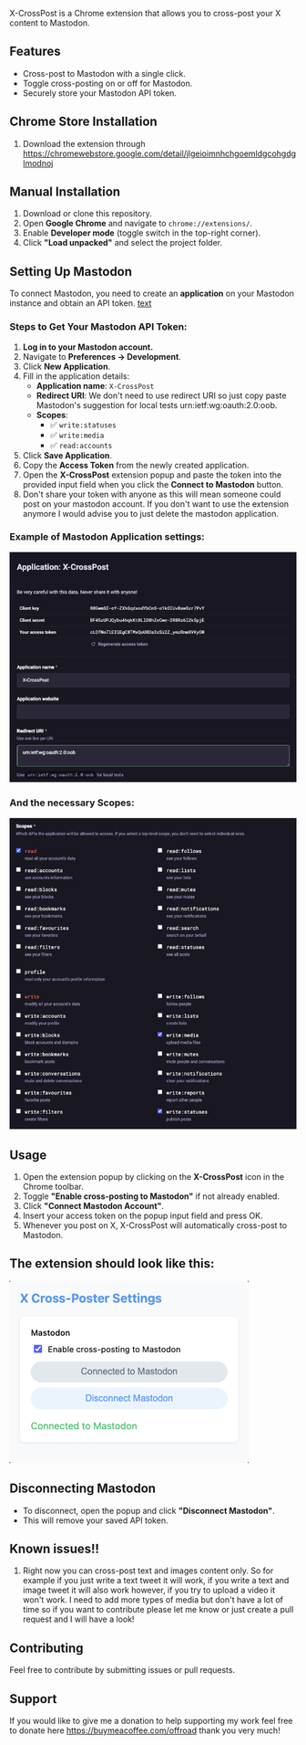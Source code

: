 X-CrossPost is a Chrome extension that allows you to cross-post your X content to Mastodon.

## Features
- Cross-post to Mastodon with a single click.
- Toggle cross-posting on or off for Mastodon.
- Securely store your Mastodon API token.

## Chrome Store Installation
1. Download the extension through https://chromewebstore.google.com/detail/jlgeioimnhchgoemldgcohgdglmodnoj

## Manual Installation
1. Download or clone this repository.
2. Open **Google Chrome** and navigate to `chrome://extensions/`.
3. Enable **Developer mode** (toggle switch in the top-right corner).
4. Click **"Load unpacked"** and select the project folder.

## Setting Up Mastodon
To connect Mastodon, you need to create an **application** on your Mastodon instance and obtain an API token.
[text](https://x.com/home)
### Steps to Get Your Mastodon API Token:
1. **Log in to your Mastodon account.**
2. Navigate to **Preferences → Development**.
3. Click **New Application**.
4. Fill in the application details:
   - **Application name**: `X-CrossPost`
   - **Redirect URI**: We don't need to use redirect URI so just copy paste Mastodon's suggestion for local tests urn:ietf:wg:oauth:2.0:oob.
   - **Scopes**:
     - ✅ `write:statuses`
     - ✅ `write:media`
     - ✅ `read:accounts`
5. Click **Save Application**.
6. Copy the **Access Token** from the newly created application.
7. Open the **X-CrossPost** extension popup and paste the token into the provided input field when you click the **Connect to Mastodon** button.
8. Don't share your token with anyone as this will mean someone could post on your mastodon account. If you don't want to use the extension anymore I would advise you to just delete the mastodon application.

### Example of Mastodon Application settings:
![Example of Mastodon Application settings](./tutorial1.png)

### And the necessary Scopes:
![Scopes](./scopes.png)

## Usage
1. Open the extension popup by clicking on the **X-CrossPost** icon in the Chrome toolbar.
2. Toggle **"Enable cross-posting to Mastodon"** if not already enabled.
4. Click **"Connect Mastodon Account"**.
5. Insert your access token on the popup input field and press OK.
6. Whenever you post on X, X-CrossPost will automatically cross-post to Mastodon.

## The extension should look like this:

![Working Extension](./extension.png)

## Disconnecting Mastodon
- To disconnect, open the popup and click **"Disconnect Mastodon"**.
- This will remove your saved API token.

## Known issues!!

1. Right now you can cross-post text and images content only. So for example if you just write a text tweet it will work, if you write a text and image tweet it will also work however, if you try to upload a video it won't work. I need to add more types of media but don't have a lot of time so if you want to contribute please let me know or just create a pull request and I will have a look!

## Contributing
Feel free to contribute by submitting issues or pull requests.

## Support
If you would like to give me a donation to help supporting my work feel free to donate here https://buymeacoffee.com/offroad thank you very much!